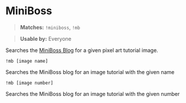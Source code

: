 # MiniBoss

> **Matches:** `!miniboss`, `!mb`

> **Usable by:** Everyone

Searches the [MiniBoss Blog](http://blog.studiominiboss.com/pixelart) for a given pixel art tutorial image.

```
!mb [image name]
```
Searches the MiniBoss blog for an image tutorial with the given name
```
!mb [image number]
```
Searches the MiniBoss blog for an image tutorial with the given number
